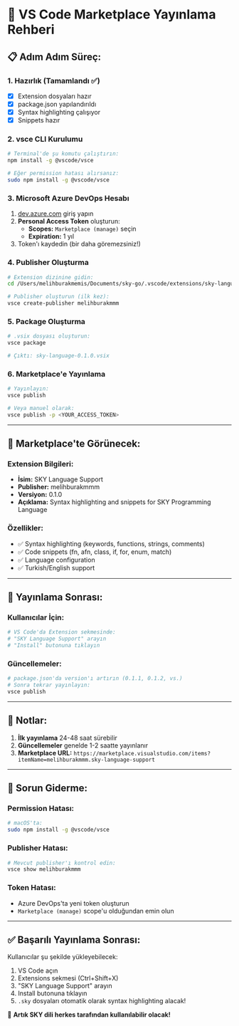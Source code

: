 # 🚀 VS Code Marketplace Yayınlama Rehberi

## 📋 **Adım Adım Süreç:**

### **1. Hazırlık (Tamamlandı ✅)**
- [x] Extension dosyaları hazır
- [x] package.json yapılandırıldı
- [x] Syntax highlighting çalışıyor
- [x] Snippets hazır

### **2. vsce CLI Kurulumu**
```bash
# Terminal'de şu komutu çalıştırın:
npm install -g @vscode/vsce

# Eğer permission hatası alırsanız:
sudo npm install -g @vscode/vsce
```

### **3. Microsoft Azure DevOps Hesabı**
1. [dev.azure.com](https://dev.azure.com) giriş yapın
2. **Personal Access Token** oluşturun:
   - **Scopes:** `Marketplace (manage)` seçin
   - **Expiration:** 1 yıl
3. Token'ı kaydedin (bir daha göremezsiniz!)

### **4. Publisher Oluşturma**
```bash
# Extension dizinine gidin:
cd /Users/melihburakmemis/Documents/sky-go/.vscode/extensions/sky-language

# Publisher oluşturun (ilk kez):
vsce create-publisher melihburakmmm
```

### **5. Package Oluşturma**
```bash
# .vsix dosyası oluşturun:
vsce package

# Çıktı: sky-language-0.1.0.vsix
```

### **6. Marketplace'e Yayınlama**
```bash
# Yayınlayın:
vsce publish

# Veya manuel olarak:
vsce publish -p <YOUR_ACCESS_TOKEN>
```

---

## 🎯 **Marketplace'te Görünecek:**

### **Extension Bilgileri:**
- **İsim:** SKY Language Support
- **Publisher:** melihburakmmm
- **Versiyon:** 0.1.0
- **Açıklama:** Syntax highlighting and snippets for SKY Programming Language

### **Özellikler:**
- ✅ Syntax highlighting (keywords, functions, strings, comments)
- ✅ Code snippets (fn, afn, class, if, for, enum, match)
- ✅ Language configuration
- ✅ Turkish/English support

---

## 🔧 **Yayınlama Sonrası:**

### **Kullanıcılar İçin:**
```bash
# VS Code'da Extension sekmesinde:
# "SKY Language Support" arayın
# "Install" butonuna tıklayın
```

### **Güncellemeler:**
```bash
# package.json'da version'ı artırın (0.1.1, 0.1.2, vs.)
# Sonra tekrar yayınlayın:
vsce publish
```

---

## 📝 **Notlar:**

1. **İlk yayınlama** 24-48 saat sürebilir
2. **Güncellemeler** genelde 1-2 saatte yayınlanır
3. **Marketplace URL:** `https://marketplace.visualstudio.com/items?itemName=melihburakmmm.sky-language-support`

---

## 🚨 **Sorun Giderme:**

### **Permission Hatası:**
```bash
# macOS'ta:
sudo npm install -g @vscode/vsce
```

### **Publisher Hatası:**
```bash
# Mevcut publisher'ı kontrol edin:
vsce show melihburakmmm
```

### **Token Hatası:**
- Azure DevOps'ta yeni token oluşturun
- `Marketplace (manage)` scope'u olduğundan emin olun

---

## ✅ **Başarılı Yayınlama Sonrası:**

Kullanıcılar şu şekilde yükleyebilecek:
1. VS Code açın
2. Extensions sekmesi (Ctrl+Shift+X)
3. "SKY Language Support" arayın
4. Install butonuna tıklayın
5. `.sky` dosyaları otomatik olarak syntax highlighting alacak!

🎉 **Artık SKY dili herkes tarafından kullanılabilir olacak!**
